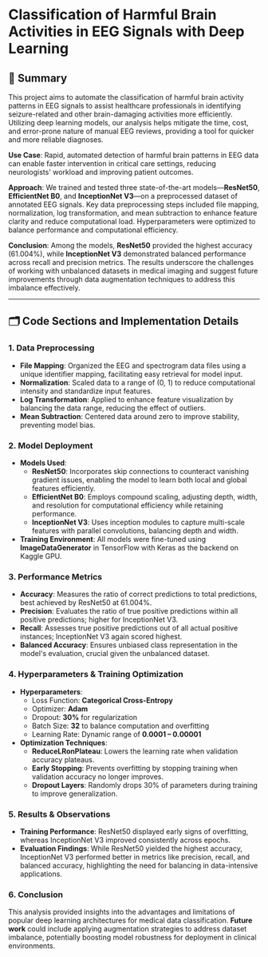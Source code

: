 

# Classification of Harmful Brain Activities in EEG Signals with Deep Learning

## 📑 Summary

This project aims to automate the classification of harmful brain activity patterns in EEG signals to assist healthcare professionals in identifying seizure-related and other brain-damaging activities more efficiently. Utilizing deep learning models, our analysis helps mitigate the time, cost, and error-prone nature of manual EEG reviews, providing a tool for quicker and more reliable diagnoses.

**Use Case**: Rapid, automated detection of harmful brain patterns in EEG data can enable faster intervention in critical care settings, reducing neurologists' workload and improving patient outcomes.

**Approach**: 
We trained and tested three state-of-the-art models—**ResNet50**, **EfficientNet B0**, and **InceptionNet V3**—on a preprocessed dataset of annotated EEG signals. Key data preprocessing steps included file mapping, normalization, log transformation, and mean subtraction to enhance feature clarity and reduce computational load. Hyperparameters were optimized to balance performance and computational efficiency.

**Conclusion**: 
Among the models, **ResNet50** provided the highest accuracy (61.004%), while **InceptionNet V3** demonstrated balanced performance across recall and precision metrics. The results underscore the challenges of working with unbalanced datasets in medical imaging and suggest future improvements through data augmentation techniques to address this imbalance effectively.

---

## 🗂️ Code Sections and Implementation Details

### 1. **Data Preprocessing**

   - **File Mapping**: Organized the EEG and spectrogram data files using a unique identifier mapping, facilitating easy retrieval for model input.
   - **Normalization**: Scaled data to a range of (0, 1) to reduce computational intensity and standardize input features.
   - **Log Transformation**: Applied to enhance feature visualization by balancing the data range, reducing the effect of outliers.
   - **Mean Subtraction**: Centered data around zero to improve stability, preventing model bias.

### 2. **Model Deployment**

   - **Models Used**:
     - **ResNet50**: Incorporates skip connections to counteract vanishing gradient issues, enabling the model to learn both local and global features efficiently.
     - **EfficientNet B0**: Employs compound scaling, adjusting depth, width, and resolution for computational efficiency while retaining performance.
     - **InceptionNet V3**: Uses inception modules to capture multi-scale features with parallel convolutions, balancing depth and width.
   - **Training Environment**: All models were fine-tuned using **ImageDataGenerator** in TensorFlow with Keras as the backend on Kaggle GPU.

### 3. **Performance Metrics**

   - **Accuracy**: Measures the ratio of correct predictions to total predictions, best achieved by ResNet50 at 61.004%.
   - **Precision**: Evaluates the ratio of true positive predictions within all positive predictions; higher for InceptionNet V3.
   - **Recall**: Assesses true positive predictions out of all actual positive instances; InceptionNet V3 again scored highest.
   - **Balanced Accuracy**: Ensures unbiased class representation in the model's evaluation, crucial given the unbalanced dataset.

### 4. **Hyperparameters & Training Optimization**

   - **Hyperparameters**:
     - Loss Function: **Categorical Cross-Entropy**
     - Optimizer: **Adam**
     - Dropout: **30%** for regularization
     - Batch Size: **32** to balance computation and overfitting
     - Learning Rate: Dynamic range of **0.0001 – 0.00001**
   - **Optimization Techniques**:
     - **ReduceLRonPlateau**: Lowers the learning rate when validation accuracy plateaus.
     - **Early Stopping**: Prevents overfitting by stopping training when validation accuracy no longer improves.
     - **Dropout Layers**: Randomly drops 30% of parameters during training to improve generalization.

### 5. **Results & Observations**

   - **Training Performance**: ResNet50 displayed early signs of overfitting, whereas InceptionNet V3 improved consistently across epochs.
   - **Evaluation Findings**: While ResNet50 yielded the highest accuracy, InceptionNet V3 performed better in metrics like precision, recall, and balanced accuracy, highlighting the need for balancing in data-intensive applications.

### 6. **Conclusion**

This analysis provided insights into the advantages and limitations of popular deep learning architectures for medical data classification. **Future work** could include applying augmentation strategies to address dataset imbalance, potentially boosting model robustness for deployment in clinical environments.



